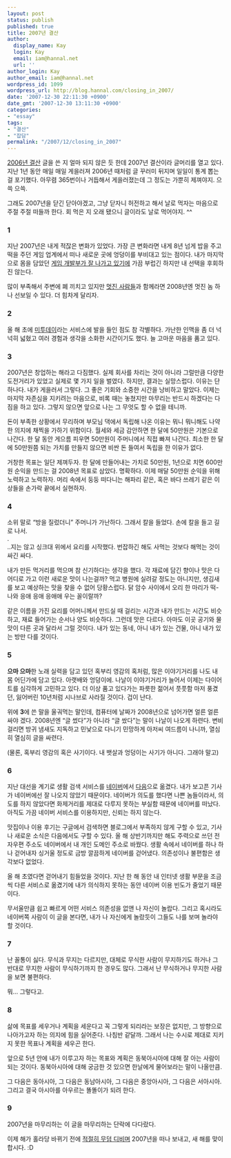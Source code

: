 ```yaml
---
layout: post
status: publish
published: true
title: 2007년 결산
author:
  display_name: Kay
  login: Kay
  email: iam@hannal.net
  url: ''
author_login: Kay
author_email: iam@hannal.net
wordpress_id: 1099
wordpress_url: http://blog.hannal.com/closing_in_2007/
date: '2007-12-30 22:11:30 +0900'
date_gmt: '2007-12-30 13:11:30 +0900'
categories:
- "essay"
tags:
- "결산"
- "잡담"
permalink: "/2007/12/closing_in_2007"
---
```

<p><a href="http://blog.hannal.com/closing_in_2006/">2006년 결산</a> 글을 쓴 지 얼마 되지 않은 듯 한데 2007년 결산이라 글머리를 열고 있다. 지난 1년 동안 매일 매일 게을러져 2006년 때처럼 글 꾸러미 뒤지며 일일이 통계 뽑는 걸 포기했다. 아무렴 365번이나 거듭해서 게을러졌는데 그 정도는 가뿐히 제껴야지. 으쓱 으쓱.</p>
<p>그래도 2007년을 닫긴 닫아야겠고, 그냥 닫자니 허전하고 해서 날로 먹자는 마음으로 주절 주절 떠들까 한다. 회 먹은 지 오래 됐으니 글이라도 날로 먹어야지. ^^</p>
<h3>1</h3>
<p>지난 2007년은 내게 적잖은 변화가 있었다. 가장 큰 변화라면 내게 8년 넘게 밥을 주고 떡을 주던 게임 업계에서 떠나 새로운 곳에 엉덩이를 부비대고 있는 점이다. 내가 마지막으로 몸을 담았던 <a href="http://www.google.co.kr/search?complete=1&hl=ko&q=%EB%84%A5%EC%8A%A8+bf&btnG=Google+%EA%B2%80%EC%83%89&lr=">게임 개발부가 잘 나가고 있기에</a> 가끔 부럽긴 하지만 내 선택을 후회하진 않는다.</p>
<p>많이 부족해서 주변에 폐 끼치고 있지만 <a href="http://www.tnccompany.com/member.php">멋진 사람들</a>과 함께라면 2008년엔 멋진 놈 하나 선보일 수 있다. 더 힘차게 달리자.</p>
<h3>2</h3>
<p>올 해 초에 <a href="http://me2day.net">미투데이</a>라는 서비스에 발을 들인 점도 참 각별하다. 가난한 인맥을 좀 더 넉넉히 넓혔고 여러 경험과 생각을 소화한 시간이기도 했다. 늘 고마운 마음을 품고 있다.</p>
<h3>3</h3>
<p>2007년은 창업하는 해라고 다짐했다. 실제 회사를 차리는 것이 아니라 그럴만큼 다양한 도전거리가 있었고 실제로 몇 가지 일을 벌였다. 하지만, 결과는 실망스럽다. 이유는 단 하나다. 내가 게을러서 그렇다. 그 좋은 기회와 소중한 시간을 낭비하고 말았다. 이제는 마지막 자존심을 지키려는 마음으로, 비록 때는 놓쳤지만 마무리는 반드시 하겠다는 다짐을 하고 있다. 그렇지 않으면 앞으로 나는 그 무엇도 할 수 없을 테니까.</p>
<p>돈이 부족한 상황에서 무리하며 부모님 댁에서 독립해 나온 이유는 뭐니 뭐니해도 나약한 의지에 채찍을 가하기 위함이다. 월세와 세금 감안하면 한 달에 50만원은 기본으로 나간다. 한 달 동안 게으름 피우면 50만원이 주머니에서 직접 빠져 나간다. 최소한 한 달에 50만원쯤 되는 가치를 만들지 않으면 비싼 돈 들여서 독립을 한 이유가 없다.</p>
<p>거창한 목표는 일단 제껴두자. 한 달에 만들어내는 가치로 50만원, 1년으로 치면 600만원 순익을 만드는 걸 2008년 목표로 삼았다. 명확하다. 이제 매달 50만원 순익을 위해 노력하고 노력하자. 머리 속에서 둥둥 떠다니는 해파리 같은, 혹은 바다 쓰레기 같은 이상들을 손가락 끝에서 실현하자.</p>
<h3>4</h3>
<p>소위 말로 “방을 질렀더니” 주머니가 가난하다. 그래서 칼을 들었다. 손에 칼을 들고 길로 나서.<br />
.<br />
..지는 않고 싱크대 위에서 요리를 시작했다. 번잡하긴 해도 사먹는 것보다 해먹는 것이 싸긴 싸다.</p>
<p>내가 만든 먹거리를 먹으며 참 신기하다는 생각을 했다. 각 재료에 담긴 향이나 맛은 다 어디로 가고 이런 새로운 맛이 나는걸까? 먹고 병원에 실려갈 정도는 아니지만, 생김새를 보고 예상하는 맛을 찾을 수 없어 당황스럽다. 닭 암수 사이에서 오리 한 마리가 떡- 나와 응애 응애 응애애 우는 꼴이랄까?</p>
<p>같은 이름을 가진 요리를 어머니께서 만드실 때 걸리는 시간과 내가 만드는 시간도 비슷하고, 재료 들어가는 순서나 양도 비슷하다. 그런데 맛은 다르다. 아마도 이곳 공기와 물맛이 다른 곳과 달라서 그럴 것이다. 내가 있는 동네, 아니 내가 있는 건물, 아니 내가 있는 방만 다를 것이다.</p>
<h3>5</h3>
<p><strong>으마 으마</strong>한 노래 실력을 담고 있던 혹부리 영감의 혹처럼, 많은 이야기거리를 나도 내 몸 어딘가에 담고 있다. 아랫배와 엉덩이에. 나날이 이야기거리가 늘어서 이제는 다이어트를 심각하게 고민하고 있다. 더 이상 품고 있다가는 파릇한 젊어서 풋풋함 마저 풍겼던, 잃어버린 10년처럼 시나브로 사라질 것이다. 겁이 난다.</p>
<p>위에 <strong>3</strong>에 쓴 말을 울궈먹는 말인데, 컴퓨터에 날짜가 2008년으로 넘어가면 얼른 얼른 싸야 겠다. 2008년엔 “글 썼다”가 아니라 “글 쌌다”는 말이 나날이 나오게 하련다. 변비 걸리면 방귀 냄새도 지독하고 민낯으로 다니기 민망하게 아저씨 여드름이 나니까, 열심히 열심히 글을 싸련다.</p>
<p>(물론, 혹부리 영감의 혹은 사기이다. 내 뱃살과 엉덩이는 사기가 아니다. 그래야 말고)</p>
<h3>6</h3>
<p>지난 대선을 계기로 생활 검색 서비스를 <a href="http://www.naver.com">네이버</a>에서 <a href="http://www.daum.net">다음</a>으로 옮겼다. 내가 보고픈 기사가 네이버에선 잘 나오지 않았기 때문이다. 네이버가 의도를 했다면 나쁜 놈들이라서, 의도를 하지 않았다면 화제거리를 제대로 다루지 못하는 부실함 때문에 네이버를 떠났다. 아직도 가끔 네이버 서비스를 이용하지만, 신뢰는 하지 않는다.</p>
<p>맛집이나 이용 후기는 구글에서 검색하면 블로그에서 부족하지 않게 구할 수 있고, 기사나 새로운 소식은 다음에서도 구할 수 있다. 올 해 상반기까지만 해도 주력으로 쓰던 전자우편 주소도 네이버에서 내 개인 도메인 주소로 바꿨다. 생활 속에서 네이버를 하나 하나 걷어내자 싱거울 정도로 금방 깔끔하게 네이버를 걷어냈다. 의존성이나 불편함은 생각보다 없었다.</p>
<p>올 해 초였다면 걷어내기 힘들었을 것이다. 지난 한 해 동안 내 인터넷 생활 부문을 조금씩 다른 서비스로 옮겼기에 내가 의식하지 못하는 동안 네이버 이용 빈도가 줄었기 때문이다.</p>
<p>무서울만큼 쉽고 빠르게 어떤 서비스 의존성을 없앤 나 자신이 놀랍다. 그리고 혹시라도 네이버쪽 사람이 이 글을 본다면, 내가 나 자신에게 놀랐듯이 그들도 나를 보며 놀라야 할 것이다.</p>
<h3>7</h3>
<p>난 꼴통이 싫다. 무식과 무지는 다르지만, 대체로 무식한 사람이 무지하기도 하거나 그 반대로 무지한 사람이 무식하기까지 한 경우도 많다. 그래서 난 무식하거나 무지한 사람을 보면 불편하다.</p>
<p>뭐... 그렇다고.</p>
<h3>8</h3>
<p>삶에 목표를 세우거나 계획을 세운다고 꼭 그렇게 되리라는 보장은 없지만, 그 방향으로 나아가고자 하는 의지에 힘을 실어준다. 나침반 같달까. 그래서 나는 수시로 제대로 지키지 못한 목표나 계획을 세우곤 한다.</p>
<p>앞으로 5년 안에 내가 이루고자 하는 목표와 계획은 동북아시아에 대해 잘 아는 사람이 되는 것이다. 동북아시아에 대해 궁금한 것 있으면 한날에게 물어보라는 말이 나올만큼.</p>
<p>그 다음은 동아시아, 그 다음은 동남아시아, 그 다음은 중앙아시아, 그 다음은 서아시아. 그리고 결국 아시아를 아우르는 똘똘이가 되려 한다.</p>
<h3>9</h3>
<p>2007년을 마무리하는 이 글을 마무리하는 단락에 다다랐다.</p>
<p>이제 해가 홀라당 바뀌기 전에 <a href="http://engdic.daum.net/dicen/view_detail.do?q=post%20mortem&qalias=E888970">적절히 무덤 디비며</a> 2007년을 떠나 보내고, 새 해를 맞이 합시다. :D</p>
